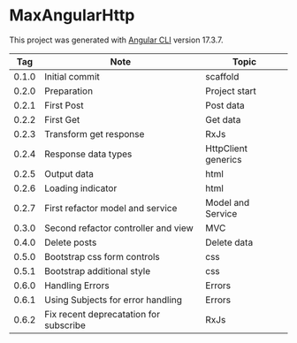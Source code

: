# MaxAngularHttp

This project was generated with [Angular CLI](https://github.com/angular/angular-cli) version 17.3.7.

| Tag   | Note                                   | Topic               |
| ----- | -------------------------------------- | ------------------- |
| 0.1.0 | Initial commit                         | scaffold            |
| 0.2.0 | Preparation                            | Project start       |
| 0.2.1 | First Post                             | Post data           |
| 0.2.2 | First Get                              | Get data            |
| 0.2.3 | Transform get response                 | RxJs                |
| 0.2.4 | Response data types                    | HttpClient generics |
| 0.2.5 | Output data                            | html                |
| 0.2.6 | Loading indicator                      | html                |
| 0.2.7 | First refactor model and service       | Model and Service   |
| 0.3.0 | Second refactor controller and view    | MVC                 |
| 0.4.0 | Delete posts                           | Delete data         |
| 0.5.0 | Bootstrap css form controls            | css                 |
| 0.5.1 | Bootstrap additional style             | css                 |
| 0.6.0 | Handling Errors                        | Errors              |
| 0.6.1 | Using Subjects for error handling      | Errors              |
| 0.6.2 | Fix recent deprecatation for subscribe | RxJs                |

